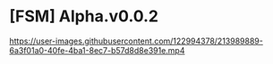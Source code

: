 # [FSM] Alpha.v0.0.2


https://user-images.githubusercontent.com/122994378/213989889-6a3f01a0-40fe-4ba1-8ec7-b57d8d8e391e.mp4

